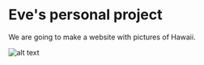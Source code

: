 # Eve's personal project

We are going to make a website with pictures of Hawaii.


![alt text](https://github.com/Eve1994/personal_project/pictures/lanai_shipwreck.jpg.jpg?raw=true)
